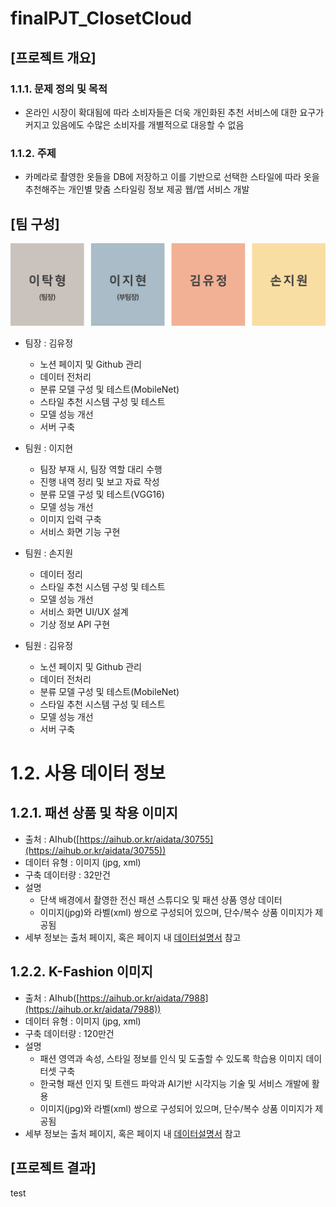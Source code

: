 # finalPJT_ClosetCloud

## [프로젝트 개요]

### 1.1.1. 문제 정의 및 목적

- 온라인 시장이 확대됨에 따라 소비자들은 더욱 개인화된 추천 서비스에 대한 요구가 커지고 있음에도 수많은 소비자를 개별적으로 대응할 수 없음

### 1.1.2. 주제

- 카메라로 촬영한 옷들을 DB에 저장하고 이를 기반으로 선택한 스타일에 따라 옷을 추천해주는 개인별 맞춤 스타일링 정보 제공 웹/앱 서비스 개발

## [팀 구성]

![팀구성도](https://github.com/sara4kyj/finalPJT_ClosetCloud/blob/d1066c3a8ccfcba2eb54f528794250975a2fb117/_document/Untitled.png)

- 팀장 : 김유정
  - 노션 페이지 및 Github 관리
  - 데이터 전처리
  - 분류 모델 구성 및 테스트(MobileNet)
  - 스타일 추천 시스템 구성 및 테스트
  - 모델 성능 개선
  - 서버 구축

- 팀원 : 이지현
  - 팀장 부재 시, 팀장 역할 대리 수행
  - 진행 내역 정리 및 보고 자료 작성
  - 분류 모델 구성 및 테스트(VGG16)
  - 모델 성능 개선
  - 이미지 입력 구축
  - 서비스 화면 기능 구현
- 팀원 : 손지원
  - 데이터 정리
  - 스타일 추천 시스템 구성 및 테스트
  - 모델 성능 개선
  - 서비스 화면 UI/UX 설계
  - 기상 정보 API 구현
- 팀원 : 김유정
  - 노션 페이지 및 Github 관리
  - 데이터 전처리
  - 분류 모델 구성 및 테스트(MobileNet)
  - 스타일 추천 시스템 구성 및 테스트
  - 모델 성능 개선
  - 서버 구축

# 1.2. 사용 데이터 정보

## 1.2.1. 패션 상품 및 착용 이미지

- 출처 : AIhub([https://aihub.or.kr/aidata/30755](https://aihub.or.kr/aidata/30755))
- 데이터 유형 : 이미지 (jpg, xml)
- 구축 데이터량 : 32만건
- 설명
    - 단색 배경에서 촬영한 전신 패션 스튜디오 및 패션 상품 영상 데이터
    - 이미지(jpg)와 라벨(xml) 쌍으로 구성되어 있으며, 단수/복수 상품 이미지가 제공됨
- 세부 정보는 출처 페이지, 혹은 페이지 내 [데이터설명서](https://aihub.or.kr/sites/default/files/2021-06/12.%20%5B%ED%8C%A8%EC%85%98%EC%83%81%ED%92%88%20%EB%B0%8F%20%EC%B0%A9%EC%9A%A9%20%EC%98%81%EC%83%81%20%EA%B3%BC%EC%A0%9C%5D%20%ED%8C%A8%EC%85%98%EC%83%81%ED%92%88%20%EB%B0%8F%20%EC%B0%A9%EC%9A%A9%20%EC%98%81%EC%83%81.pdf) 참고

## 1.2.2.  K-Fashion 이미지

- 출처 : AIhub([https://aihub.or.kr/aidata/7988](https://aihub.or.kr/aidata/7988))
- 데이터 유형 : 이미지 (jpg, xml)
- 구축 데이터량 : 120만건
- 설명
    - 패션 영역과 속성, 스타일 정보를 인식 및 도출할 수 있도록 학습용 이미지 데이터셋 구축
    - 한국형 패션 인지 및 트렌드 파악과 AI기반 시각지능 기술 및 서비스 개발에 활용
    - 이미지(jpg)와 라벨(xml) 쌍으로 구성되어 있으며, 단수/복수 상품 이미지가 제공됨
- 세부 정보는 출처 페이지, 혹은 페이지 내 [데이터설명서](https://aihub.or.kr/sites/default/files/2021-06/19.%20%5B%EA%B8%B0%ED%83%80%20%EC%98%81%EC%97%AD%5D%20K-Fashion%20%EC%9D%B4%EB%AF%B8%EC%A7%80.pdf) 참고


## [프로젝트 결과]

test